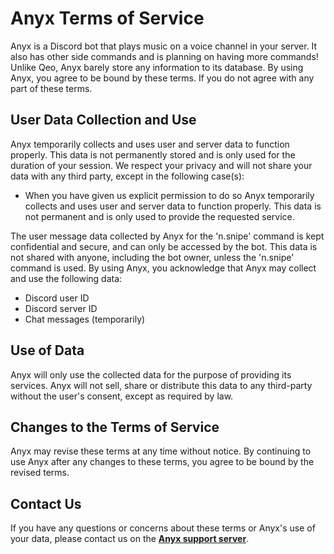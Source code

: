 # Anyx Terms of Service 
Anyx is a Discord bot that plays music on a voice channel in your server. It also has other side commands and is planning on having more commands!
Unlike Qeo, Anyx barely store any information to its database. By using Anyx, you agree to be bound by these terms. If you do not agree with any part of these terms.

## User Data Collection and Use
Anyx temporarily collects and uses user and server data to function properly. This data is not permanently stored and is only used for the duration of your session. We respect your privacy and will not share your data with any third party, except in the following case(s):
- When you have given us explicit permission to do so
Anyx temporarily collects and uses user and server data to function properly. This data is not permanent and is only used to provide the requested service.

The user message data collected by Anyx for the 'n.snipe' command is kept confidential and secure, and can only be accessed by the bot. This data is not shared with anyone, including the bot owner, unless the 'n.snipe' command is used.
By using Anyx, you acknowledge that Anyx may collect and use the following data:
- Discord user ID
- Discord server ID
- Chat messages (temporarily)

## Use of Data
Anyx will only use the collected data for the purpose of providing its services. Anyx will not sell, share or distribute this data to any third-party without the user's consent, except as required by law.

## Changes to the Terms of Service
Anyx may revise these terms at any time without notice. By continuing to use Anyx after any changes to these terms, you agree to be bound by the revised terms.

## Contact Us
If you have any questions or concerns about these terms or Anyx's use of your data, please contact us on the **[Anyx support server](https://discord.com/invite/MHj3BPPR5r)**.
